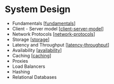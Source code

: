 # System Design
 - Fundamentals [[fundamentals]]
 - Client - Server model [[client-server-model]]
 - Network Protocols [[network-protocols]]
 - Storage [[storage]]
 - Latency and Throughput [[latency-throughput]]
 - Availability [[availability]]
 - Caching [[caching]]
 - Proxies
 - Load Balancers
 - Hashing
 - Relational Databases

[//begin]: # "Autogenerated link references for markdown compatibility"
[fundamentals]: fundamentals.md "Fundamentals"
[client-server-model]: client-server-model.md "Client-Server model"
[network-protocols]: network-protocols.md "Network Protocols"
[storage]: storage.md "Storage"
[latency-throughput]: latency-throughput.md "Latency and Throughput"
[availability]: availability.md "Availability"
[caching]: caching.md "Caching"
[//end]: # "Autogenerated link references"
